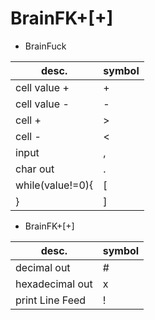 # BrainFK+[+]

- BrainFuck

desc. | symbol
---|---
cell value + | +
cell value - | -
cell + | >
cell - | <
input | ,
char out | .
while(value!=0){ | [
} | ]

- BrainFK+[+]

desc. | symbol
---|---
decimal out | #
hexadecimal out | x
print Line Feed | !
